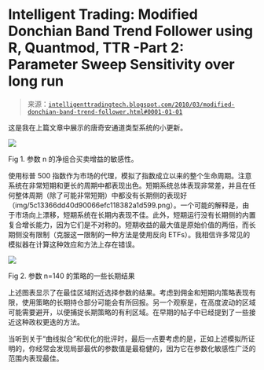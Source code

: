 <!--yml

分类：未分类

日期：2024-05-18 04:46:05

-->

# Intelligent Trading: Modified Donchian Band Trend Follower using R, Quantmod, TTR -Part 2: Parameter Sweep Sensitivity over long run

> 来源：[`intelligenttradingtech.blogspot.com/2010/03/modified-donchian-band-trend-follower.html#0001-01-01`](http://intelligenttradingtech.blogspot.com/2010/03/modified-donchian-band-trend-follower.html#0001-01-01)

这是我在上篇文章中展示的唐奇安通道类型系统的小更新。

![](https://blogger.googleusercontent.com/img/b/R29vZ2xl/AVvXsEjnbXzGoEVYm3Sb-S7ZyjwOFvsFWQrvzskWjoWN88dj8nF1GMap6zryFn4WuTmi1dMLZrSHJ9dPfk3TUCHw1z5Y0LnSZuro-OsWDAasGHsg4ptQ6aHLWC5l1kZImV0WEEw2fxyQ_9yVEN8/s1600/sens_sweepGSPC.jpg)

Fig 1. 参数 n 的净组合买卖增益的敏感性。

使用标普 500 指数作为市场的代理，模拟了指数成立以来的整个生命周期。注意系统在非常短期和更长的周期中都表现出色。短期系统总体表现非常差，并且在任何整体周期（除了可能非常短期）中都没有长期侧的表现好（img/5c13366dd40d90066efc118382a1d599.png）。一个可能的解释是，由于市场向上漂移，短期系统在长期内表现不佳。此外，短期运行没有长期侧的内置复合增长能力，因为它们是不对称的。短期收益的最大值是原始价值的两倍，而长期侧没有限制（克服这一限制的一种方法是使用反向 ETFs）。我相信许多常见的模拟器在计算这种效应和方法上存在错误。

![](https://blogger.googleusercontent.com/img/b/R29vZ2xl/AVvXsEhjQN0MvINmIUKoMnzeEpp4YziXLFAgOVNfIfLSsE54sUHvJvMVbIN4LZ16wSwXdhznJciaB21qK9pokDcmYiECH_9O17Y0eESvjOq3Onrx3lc9wX-xjDJ62MR_Wp-gQpQRU3Aru3hwIIE/s1600/long_term.jpg)

Fig 2. 参数 n=140 的策略的一些长期结果

上述图表显示了在最佳区域附近选择参数的结果。考虑到佣金和短期内策略表现有限，使用策略的长期持仓部分可能会有所回报。另一个观察是，在高度波动的区域可能需要避开，以便捕捉长期策略的有利区域。在早期的帖子中已经提到了一些接近这种政权更迭的方法。

当听到关于“曲线拟合”和优化的批评时，最后一点要考虑的是，正如上述模拟所证明的，你经常会发现局部最优的参数值是最稳健的，因为它在参数化敏感性广泛的范围内表现最佳。
